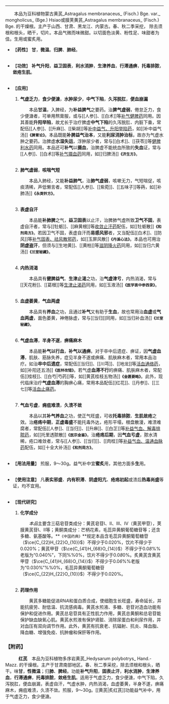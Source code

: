 ---
&emsp;&emsp;本品为豆科植物蒙古黄芪_Astragalus membranaceus_ (Fisch.) Bge. var._ mongholicus_ (Bge.) Hsiao或膜荚黄芪_Astragalus membranaceus_ (Fisch.) Bge. 的干燥根。主产于山西、甘肃、黑龙江、内蒙古。春、秋二季采挖， 除去须根和根头，晒干，切片。本品气微而味微甜。以切面色淡黄、粉性足、味甜者为佳。生用或蜜炙用。

- 【**药性**】
	**甘**，**微温**。**归脾**、**肺经**。<br></br>

- 【**功效**】
	**补气升阳**，**益卫固表**，**利水消肿**，**生津养血**，**行滞通痹**，**托毒排脓**，**敛疮生肌**。<br></br>

- 【**应用**】
	1. **气虚乏力**，**食少便溏**，**水肿尿少**，**中气下陷**，**久泻脱肛**，**便血崩漏**
		
		&emsp;&emsp;本品**甘温**，入脾经，为**补益脾气**之要药。治**脾气虚弱**，倦怠乏力，食少便溏者，可单用熬膏服，或与[[人参]]、[[白术]]等<ins>补气健脾药</ins>同用。因其善能**升阳举陷**，故尤长于治疗脾虚**中气下陷**的久泻脱肛<dfn>、</dfn>内脏下垂，常配伍[[人参]]、[[升麻]]、[[柴胡]]等<ins>补中益气、升阳举陷药</ins>，如[[补中益气汤]]**`《脾胃论》`**。本品既能**补脾益气治本**，又能**利尿消肿治标**，故亦为气虚水肿之要药。治脾虚**水湿失运**，浮肿尿少者，常与[[白术]]、[[茯苓]]等<ins>健脾利水药</ins>同用。本品还可**补气**以**摄血**，治脾虚不能统血所致的**失血**证，常与[[人参]]、[[白术]]等<ins>补气摄血药</ins>同用，如[[归脾汤]]**`《济生方》`**。<br></br>
	
	2. **肺气虚弱**，**咳喘气短**
		
		&emsp;&emsp;本品入肺经，又能**补益肺气**，治**肺气虚弱**，咳嗽无力，气短喘促，咳痰清稀，声低懒言者，常配伍[[人参]]、[[紫菀]]、[[五味子]]等~~药~~，如[[补肺汤]]**`《永类钤方》`**。<br></br>
	
	3. **表虚自汗**
		
		&emsp;&emsp;本品能**补肺脾**之气，**益卫固表**以止汗，治脾肺气虚所致**卫气不固**，表虚自汗者，常与[[牡蛎]]、[[麻黄根]]等<ins>收敛止汗药</ins>配伍，如[[牡蛎散]]**`《和剂局方》`**。若因卫气不固，表虚自汗而**易感风邪**者，又当配伍[[白术]]、[[防风]]等<ins>补气固表、祛风散邪药</ins>，如[[玉屏风散]]**`《丹溪心法》`**。本品也可用治**阴虚盗汗**，但须与[[生地黄]]、[[黄柏]]等<ins>滋阴降火药</ins>同用，如[[当归六黄汤]]**`《兰室秘藏》`**。<br></br>
	
	4. **内热消渴**
		
		&emsp;&emsp;本品具有**健脾益气**、**生津止渴**之功，治**气虚津亏**，内热消渴，常与[[天花粉]]、[[葛根]]等<ins>生津止渴药</ins>同用，如[[玉液汤]]**`《医学衷中参西录》`**。<br></br>
	
	5. **血虚萎黄**，**气血两虚**
		
		&emsp;&emsp;本品具有**养血**之功，且通过**补气**又有助于**生血**，故也常用治**血虚**或**气血两虚**，面色萎黄，神倦脉虚，常与[[当归]]同用，如[[当归补血汤]]**`《兰室秘藏》`**。<br></br>
	
	6. **气虚血滞**，**半身不遂**，**痹痛麻木**
		
		&emsp;&emsp;本品能**补气以行血**，**补气以通痹**。对于卒中后遗症、痹证，因**气虚血滞**，肌肤、筋脉失养，症见半身不遂或痹痛、肌肤麻木者，常用本品治疗。如治**卒中后遗症**，常配伍[[当归]]、[[川芎]]、[[地龙]]等<ins>活血通络药</ins>，如[[补阳还五汤]]**`《医林改错》`**。若气虚**血滞不行**的痹痛、肌肤麻木者，常配伍[[桂枝]]、[[白芍|芍药]]等，如[[黄芪桂枝五物汤]]**`《金匮要略》`**。此外，现代临床治疗**气虚血滞**的胸痹心痛，常用本品配伍[[红花]]、[[丹参]]、[[三七]]等<ins>活血止痛药</ins>。<br></br>
	
	7. **气血亏虚**，**痈疽难溃**，**久溃不敛**
		
		&emsp;&emsp;本品以其**补气养血**之功，使正气旺盛，可收**托毒排脓**<dfn>、</dfn>**生肌敛疮**之效。治**疮疡中期**，**正虚毒盛**不能托毒外达，疮形平塌，根盘散漫，难溃难腐者，常配伍[[人参]]、[[当归]]、[[升麻]]、[[白芷]]等<ins>补益气血、解毒排脓药</ins>，如[[托里透脓散]]**`《医宗金鉴》`**。治**疮疡后期**，因**气血亏虚**，脓水清稀，疮口难敛者，常与[[人参]]、[[当归]]、[[肉桂]]等<ins>补益气血、温通血脉药</ins>配伍，如[[十全大补汤]]**`《和剂局方》`**。<br></br>

- 【**用法用量**】
	煎服，9～30g。益气补中宜**蜜炙**用，其他方面多**生**用。<br></br>

- 【**使用注意**】
	凡**表实邪盛**<dfn>、</dfn>**内有积滞**<dfn>、</dfn>**阴虚阳亢**<dfn>、</dfn>**疮疡初起**或溃后**热毒尚盛**等证，均不宜用。<br></br>

- 【**现代研究**】
	1. **化学成分**
		
		&emsp;&emsp;<dfn>本品</dfn>主要含三萜皂苷类成分：黄芪皂苷$Ⅰ$、$Ⅱ$、$Ⅲ$、$Ⅳ$（黄芪甲苷），荚膜黄芪苷$Ⅰ$、$Ⅱ$等；黄酮类成分：芒柄花素，毛蕊异黄酮葡萄糖苷等；还含多糖、氨基酸等。**`《中国药典》`**规定本品含毛蕊异黄酮葡萄糖苷（$\ce{C_{22}H_{22}O_{10}}$）不得少于0.020%，饮片不得少于0.020%；黄芪甲苷（$\ce{C_{41}H_{68}O_{14}}$）不得少于0.0<dfn>8</dfn>%%老版为“0.040\%”，下同%%0\%，饮片不得少于0.0<dfn>8</dfn>0\%。炙黄芪含黄芪甲苷（$\ce{C_{41}H_{68}O_{14}}$）不得少于0.0<dfn>6</dfn>%%老版为“0.030\%”%%0\%，毛蕊异黄酮葡萄糖苷（$\ce{C_{22}H_{22}O_{10}}$）不得少于0.020\%。<br></br>
	
	2. **药理作用**
		
		&emsp;&emsp;黄芪多糖能促进$RNA$和蛋白质合成，使细胞生长旺盛，寿命延长，并能抗疲劳、耐低温、抗流感病毒。黄芪水煎液、多糖、皂苷对造血功能有保护和促进作用。黄芪总皂苷具有正性肌力作用，黄芪总黄酮和总皂苷能保护缺血缺氧心肌。黄芪水煎液有保护肾脏、消除尿蛋白和利尿作用，并对血压有双向调节作用。此外，黄芪有抗衰老、抗辐射、抗炎、降血脂、降血糖、增强免疫、抗肿瘤和保肝等作用。

### 【附药】

&emsp;&emsp;&emsp;**红芪**&emsp;本品为豆科植物多序岩黄芪_Hedysarum polybotrys_ Hand.-Mazz. 的干燥根。主产于甘肃南部地区。春、秋二季采挖，除去须根和根头，晒干。味**甘**，**性微温**；归**肺**、**脾经**。功能**补气升阳**，**固表止汗**，**利水消肿**，**生津养血**，**行滞通痹**，**托毒排脓**，**敛疮生肌**。适用于气虚乏力，食少便溏，中气下陷，久泻脱肛，便血崩漏，表虚自汗，气虚水肿，内热消渴，血虚萎黄，半身不遂，痹痛麻木，痈疽难溃，久溃不敛。煎服，9～30g。[[黄芪|炙红芪]]功能益气补中，用于气虚乏力，食少便溏。